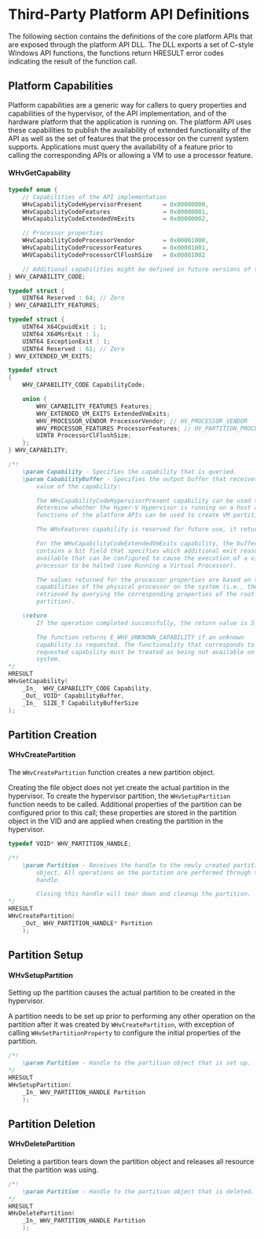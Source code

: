 # Third-Party Platform API Definitions

The following section contains the definitions of the core platform APIs that are exposed through the platform API DLL. The DLL exports a set of C-style Windows API functions, the functions return HRESULT error codes indicating the result of the function call.

## Platform Capabilities

Platform capabilities are a generic way for callers to query properties and capabilities of the hypervisor, of the API implementation, and of the hardware platform that the application is running on. The platform API uses these capabilities to publish the availability of extended functionality of the API as well as the set of features that the processor on the current system supports. Applications must query the availability of a feature prior to calling the corresponding APIs or allowing a VM to use a processor feature.

#### WHvGetCapability
```C
typedef enum {
    // Capabilities of the API implementation
    WHvCapabilityCodeHypervisorPresent      = 0x00000000,
    WHvCapabilityCodeFeatures               = 0x00000001,
    WHvCapabilityCodeExtendedVmExits        = 0x00000002,

    // Processor properties
    WHvCapabilityCodeProcessorVendor        = 0x00001000,
    WHvCapabilityCodeProcessorFeatures      = 0x00001001,
    WHVCapabilityCodeProcessorClFlushSize   = 0x00001002

    // Additional capabilities might be defined in future versions of the API
} WHV_CAPABILITY_CODE;

typedef struct {
    UINT64 Reserved : 64; // Zero
} WHV_CAPABILITY_FEATURES;

typedef struct {
    UINT64 X64CpuidExit : 1;
    UINT64 X64MsrExit : 1;
    UINT64 ExceptionExit : 1;
    UINT64 Reserved : 61; // Zero
} WHV_EXTENDED_VM_EXITS;

typedef struct
{
    WHV_CAPABILITY_CODE CapabilityCode;

    union {
        WHV_CAPABILITY_FEATURES Features;
        WHV_EXTENDED_VM_EXITS ExtendedVmExits;
        WHV_PROCESSOR_VENDOR ProcessorVendor; // HV_PROCESSOR_VENDOR
        WHV_PROCESSOR_FEATURES ProcessorFeatures; // HV_PARTITION_PROCESSOR_FEATURES
        UINT8 ProcessorClFlushSize;
    };
} WHV_CAPABILITY;

/*!
    \param Capability - Specifies the capability that is queried.
    \param CababilityBuffer - Specifies the output buffer that receives the
        value of the capability:

        The WHvCapabilityCodeHypervisorPresent capability can be used to
        determine whether the Hyper-V Hypervisor is running on a host and the
        functions of the platform APIs can be used to create VM partitions.

        The WHvFeatures capability is reserved for future use, it returns 0.

        For the WHvCapabilityCodeExtendedVmExits capability, the buffer
        contains a bit field that specifies which additional exit reasons are
        available that can be configured to cause the execution of a virtual
        processor to be halted (see Running a Virtual Processor).

        The values returned for the processor properties are based on the
        capabilities of the physical processor on the system (i.e., they are
        retrieved by querying the corresponding properties of the root
        partition).

    \return
        If the operation completed successfully, the return value is S_OK.

        The function returns E_WHV_UNKNOWN_CAPABILITY if an unknown
        capability is requested. The functionality that corresponds to the
        requested capability must be treated as being not available on the
        system.
*/
HRESULT
WHvGetCapability(
    _In_  WHV_CAPABILITY_CODE Capability,
    _Out_ VOID* CapabilityBuffer,
    _In_  SIZE_T CapabilityBufferSize
);
```

## Partition Creation

#### WHvCreatePartition

The `WHvCreatePartition` function creates a new partition object.

Creating the file object does not yet create the actual partition in the hypervisor. To create the hypervisor partition, the `WHvSetupPartition` function needs to be called. Additional properties of the partition can be configured prior to this call; these properties are stored in the partition object in the VID and are applied when creating the partition in the hypervisor.

```C
typedef VOID* WHV_PARTITION_HANDLE;

/*!
    \param Partition - Receives the handle to the newly created partition
        object. All operations on the partition are performed through this
        handle.

        Closing this handle will tear down and cleanup the partition.
*/
HRESULT
WHvCreatePartition(
    _Out_ WHV_PARTITION_HANDLE* Partition
    );
```

## Partition Setup

#### WHvSetupPartition

Setting up the partition causes the actual partition to be created in the hypervisor.

A partition needs to be set up prior to performing any other operation on the partition after it was created by `WHvCreatePartition`, with exception of calling `WHvSetPartitionProperty` to configure the initial properties of the partition.

```C
/*!
    \param Partition - Handle to the partition object that is set up.
*/
HRESULT
WHvSetupPartition(
    _In_ WHV_PARTITION_HANDLE Partition
    );
```

## Partition Deletion

#### WHvDeletePartition

Deleting a partition tears down the partition object and releases all resource that the partition was using.

```C
/*!
    \param Partition - Handle to the partition object that is deleted.
*/
HRESULT
WHvDeletePartition(
    _In_ WHV_PARTITION_HANDLE Partition
    );
```
